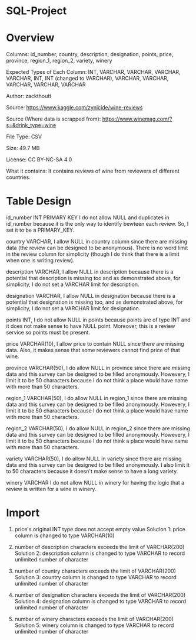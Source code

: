 # SQL-Project

# Overview

Columns: id_number, country, description, designation, points, price, province, region_1, region_2, variety, winery

Expected Types of Each Column: INT, VARCHAR, VARCHAR, VARCHAR, VARCHAR, INT, INT (changed to VARCHAR), VARCHAR, VARCHAR, VARCHAR, VARCHAR, VARCHAR

Author: zackthoutt

Source: https://www.kaggle.com/zynicide/wine-reviews

Source (Where data is scrapped from): https://www.winemag.com/?s=&drink_type=wine

File Type: CSV

Size: 49.7 MB

License: CC BY-NC-SA 4.0

What it contains: It contains reviews of wine from reviewers of different countries.

# Table Design

id_number INT PRIMARY KEY
I do not allow NULL and duplicates in id_number because it is the only way to identify bewteen each review. So, I set it to be a PRIMARY_KEY.

country VARCHAR,
I allow NULL in country column since there are missing data (the review can be designed to be anonymous). There is no word limit in the review column for simplicity (though I do think that there is a limit when one is writing review).

description VARCHAR,
I allow NULL in description because there is a potential that description is missing too and as demonstrated above, for simplicity, I do not set a VARCHAR limit for description. 

designation VARCHAR,
I allow NULL in designation because there is a potential that designation is missing too, and as demonstrated above, for simplicity, I do not set a VARCHAR limit for designation.

points INT,
I do not allow NULL in points because points are of type INT and it does not make sense to have NULL point. Moreover, this is a review service so points must be present.

price VARCHAR(10),
I allow price to contain NULL since there are missing data. Also, it makes sense that some reviewers cannot find price of that wine.

province VARCHAR(50),
I do allow NULL in province since there are missing data and this survey can be designed to be filled anonymously. Howevery, I limit it to be 50 characters because I do not think a place would have name with more than 50 characters. 

region_1 VARCHAR(50),
I do allow NULL in region_1 since there are missing data and this survey can be designed to be filled anonymously. Howevery, I limit it to be 50 characters because I do not think a place would have name with more than 50 characters. 

region_2 VARCHAR(50),
I do allow NULL in region_2 since there are missing data and this survey can be designed to be filled anonymously. Howevery, I limit it to be 50 characters because I do not think a place would have name with more than 50 characters. 

variety VARCHAR(50),
I do allow NULL in variety since there are missing data and this survey can be designed to be filled anonymously. I also limit it to 50 characters because it doesn't make sense to have a long variety. 

winery VARCHAR
I do not allow NULL in winery for having the logic that a review is written for a wine in winery. 

# Import
1. price's original INT type does not accept empty value
Solution 1: price column is changed to type VARCHAR(10)

2. number of description characters exceeds the limit of VARCHAR(200)
Solution 2: description column is changed to type VARCHAR to record unlimited number of character

3. number of country characters exceeds the limit of VARCHAR(200)
Solution 3: country column is changed to type VARCHAR to record unlimited number of character

4. number of designation characters exceeds the limit of VARCHAR(200)
Solution 4: designation column is changed to type VARCHAR to record unlimited number of character

5. number of winery characters exceeds the limit of VARCHAR(200)
Solution 5: winery column is changed to type VARCHAR to record unlimited number of character
